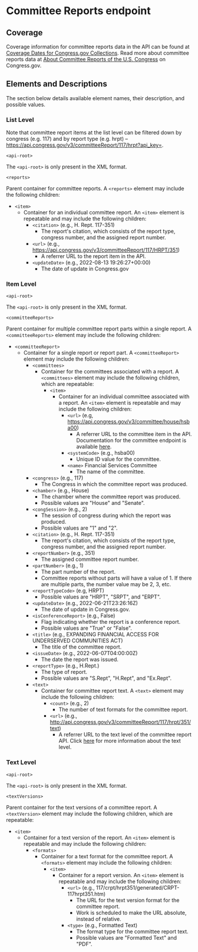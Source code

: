 # Committee Reports endpoint
## Coverage
Coverage information for committee reports data in the API can be found at [Coverage Dates for Congress.gov Collections](https://www.congress.gov/help/coverage-dates). Read more about committee reports data at [About Committee Reports of the U.S. Congress]( https://www.congress.gov/help/committee-reports) on Congress.gov.
## Elements and Descriptions
The section below details available element names, their description, and possible values.
### List Level
Note that committee report items at the list level can be filtered down by congress (e.g. 117) and by report type (e.g. hrpt) – https://api.congress.gov/v3/committeeReport/117/hrpt?api_key=.

`<api-root>`

The `<api-root>` is only present in the XML format. 

`<reports>`

 Parent container for committee reports. A `<reports>` element may include the following children:
 - `<item>`
   - Container for an individual committee report. An `<item>` element is repeatable and may include the following children: 
     - `<citation>` (e.g., H. Rept. 117-351)
	   - The report's citation, which consists of the report type, congress number, and the assigned report number. 
	 - `<url>` (e.g., https://api.congress.gov/v3/committeeReport/117/HRPT/351)
	 	- A referrer URL to the report item in the API.
     - `<updateDate>` (e.g., 2022-08-13 19:26:27+00:00)
       -  The date of update in Congress.gov

### Item Level
`<api-root>`

The `<api-root>` is only present in the XML format. 

`<committeeReports>`

Parent container for multiple committee report parts within a single report. A `<committeeReports>` element may include the following children:
 -  `<committeeReport>`
    - Container for a single report or report part. A `<committeeReport>` element may include the following children:
	  - `<committees>`
        - Container for the committees associated with a report. A `<committees>` element may include the following children, which are repeatable:
        	- `<item>` 
        		- Container for an individual committee associated with a report. An `<item>` element is repeatable and may include the following children:
        			- `<url>` (e.g, https://api.congress.gov/v3/committee/house/hsba00)
        				- A referrer URL to the committee item in the API. Documentation for the committee endpoint is available [here](https://github.com/LibraryOfCongress/api.congress.gov/blob/main/Documentation/CommitteeEndpoint.md).
        			- `<systemCode>` (e.g., hsba00)
        				- Unique ID value for the committee.
        			- `<name>` Financial Services Committee
        				- The name of the committee.
	  - `<congress>` (e.g., 117)
	  	- The Congress in which the committee report was produced. 
	  - `<chamber>` (e.g., House)
	  	- The chamber where the committee report was produced.
	  	- Possible values are "House" and "Senate".
	  - `<congSession>` (e.g., 2)
	  	- The session of congress during which the report was produced.
	  	- Possible values are "1" and "2".
	  - `<citation>` (e.g., H. Rept. 117-351)
	  	- The report's citation, which consists of the report type, congress number, and the assigned report number. 
	  - `<reportNumber>` (e.g., 351)
		- The assigned committee report number.
	  - `<partNumber>` (e.g., 1)
		- The part number of the report. 
		- Committee reports without parts will have a value of 1. If there are multiple parts, the number value may be 2, 3, etc.
	  - `<reportTypeCode>` (e.g, HRPT)
	  	- Possible values are "HRPT", "SRPT", and "ERPT".	 
	  - `<updateDate>` (e.g., 2022-06-21T23:26:16Z)
	  	- The date of update in Congress.gov.
	  - `<isConferenceReport>` (e.g., False)
	  	- Flag indicating whether the report is a conference report.
	  	- Possible values are "True" or "False".
	  - `<title>` (e.g., EXPANDING FINANCIAL ACCESS FOR UNDERSERVED COMMUNITIES ACT)
	  	- The title of the committee report.
	  - `<issueDate>` (e.g., 2022-06-07T04:00:00Z)
	 	- The date the report was issued.
	  - `<reportType>` (e.g., H.Rept.)
	 	- The type of report.
	 	- Possible values are "S.Rept", "H.Rept", and "Ex.Rept".
	  - `<text>`
	 	- Container for committee report text. A `<text>` element may include the following children: 
	 		- `<count>` (e.g., 2)
	 			- The number of text formats for the committee report.
	 		- `<url>` (e.g., http://api.congress.gov/v3/committeeReport/117/hrpt/351/text)
	 			- A referrer URL to the text level of the committee report API. Click [here](#text-level) for more information about the text level. 
		      
### Text Level
`<api-root>`

The `<api-root>` is only present in the XML format. 

`<textVersions>`

Parent container for the text versions of a committee report. A `<textVersion>` element may include the following children, which are repeatable:
- `<item>` 
  - Container for a text version of the report. An `<item>` element is repeatable and may include the following children:
    - `<formats>`
	  - Container for a text format for the committee report. A `<formats>` element may include the following children:
	    - `<item>`
		  - Container for a report version. An `<item>` element is repeatable and may include the following children:
		    - `<url>` (e.g., 117/crpt/hrpt351/generated/CRPT-117hrpt351.htm)
			  - The URL for the text version format for the committee report. 
			  - Work is scheduled to make the URL absolute, instead of relative.
			- `<type>` (e.g., Formatted Text)
			  - The format type for the committee report text. 
			  - Possible values are "Formatted Text" and "PDF".
